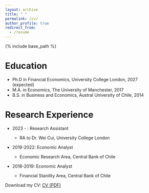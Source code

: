 ```yaml
---
layout: archive
title: " "
permalink: /cv/
author_profile: true
redirect_from:
  - /resume
---
```


{% include base_path %}

**Education**
======
* Ph.D in Financial Economics, University College London, 2027 (expected)
* M.A. in Economics, The University of Manchester, 2017
* B.S. in Business and Economics, Austral University of Chile, 2014


**Research Experience**
======

* 2023 - : Research Assistant
  * RA to Dr. Wei Cui, University College London

* 2019-2022: Economic Analyst
  * Economic Research Area, Central Bank of Chile

* 2018-2019: Economic Analyst
  * Financial Stanility Area, Central Bank of Chile


Download my CV: [CV (PDF)](/files/resume.pdf)